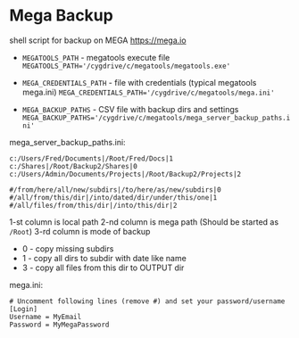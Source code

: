 # Mega Backup
shell script for backup on MEGA https://mega.io


- `MEGATOOLS_PATH` - megatools execute file
`MEGATOOLS_PATH='/cygdrive/c/megatools/megatools.exe'`

- `MEGA_CREDENTIALS_PATH` - file with credentials (typical megatools mega.ini)
`MEGA_CREDENTIALS_PATH='/cygdrive/c/megatools/mega.ini'`

- `MEGA_BACKUP_PATHS` - CSV file with backup dirs and settings
`MEGA_BACKUP_PATHS='/cygdrive/c/megatools/mega_server_backup_paths.ini'`

mega_server_backup_paths.ini:
```
c:/Users/Fred/Documents|/Root/Fred/Docs|1
c:/Shares|/Root/Backup2/Shares|0
c:/Users/Admin/Documents/Projects|/Root/Backup2/Projects|2

#/from/here/all/new/subdirs|/to/here/as/new/subdirs|0
#/all/from/this/dir|/into/dated/dir/under/this/one|1
#/all/files/from/this/dir|/into/this/dir|2
```
1-st column is local path 
2-nd column is mega path (Should be started as `/Root`)
3-rd column is mode of backup
  - 0 - copy missing subdirs
  - 1 - copy all dirs to subdir with date like name
  - 3 - copy all files from this dir to OUTPUT dir 


mega.ini:
```
# Uncomment following lines (remove #) and set your password/username
[Login]
Username = MyEmail
Password = MyMegaPassword
```
